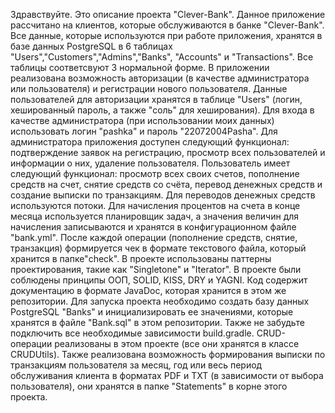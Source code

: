 Здравствуйте. Это описание проекта "Clever-Bank". Данное приложение рассчитано на клиентов, которые обслуживаются в банке "Clever-Bank". Все данные, которые используются при работе приложения, хранятся в базе данных PostgreSQL в 6 таблицах "Users","Customers","Admins","Banks", "Accounts" и "Transactions". Все таблицы соответсвуют 3 нормальной форме.
В приложении реализована возможность авторизации (в качестве администратора или пользователя) и регистрации нового пользователя. Данные пользователей для авторизации хранятся в таблице "Users" (логин, хешированный пароль, а также "соль" для хеширования). Для входа в качестве администратора (при использовании моих данных) использовать логин "pashka" и пароль "22072004Pasha".
Для администратора приложения доступен следующий функционал: подтверждение заявок на регистрацию, просмотр всех пользователей и информации о них, удаление пользователя. 
Пользователь имеет следующий функционал: просмотр всех своих счетов, пополнение средств на счет, снятие средств со счёта, перевод денежных средств и создание выписки по транзакциям.
Для переводов денежных средств используются потоки. Для начисления процентов на счета в конце месяца используется планировщик задач, а значения величин для начисления записываются и хранятся в конфигурационном файле "bank.yml". После каждой операции (пополнение средств, снятие, транзакция) формируется чек в формате текстового файла, который хранится в папке"check". В проекте использованы паттерны проектирования, такие как "Singletone" и "Iterator". В проекте были соблюдены принципы ООП, SOLID, KISS, DRY и YAGNI. Код содержит документацию в формате JavaDoc, которая хранится в этом же репозитории.
Для запуска проекта необходимо создать базу данных PostgreSQL "Banks" и инициализировать ее значениями, которые хранятся в файле "Bank.sql" в этом репозитории. Также не забудьте подключить все необходимые зависимости build.gradle.
CRUD-операции реализованы в этом проекте (все они хранятся в классе CRUDUtils).
Также реализована возможность формирования выписки по транзакциям пользователя за месяц, год или весь период обслуживания клиента в форматах PDF и TXT (в зависимости от выбора пользователя), они хранятся в папке "Statements" в корне этого проекта.
